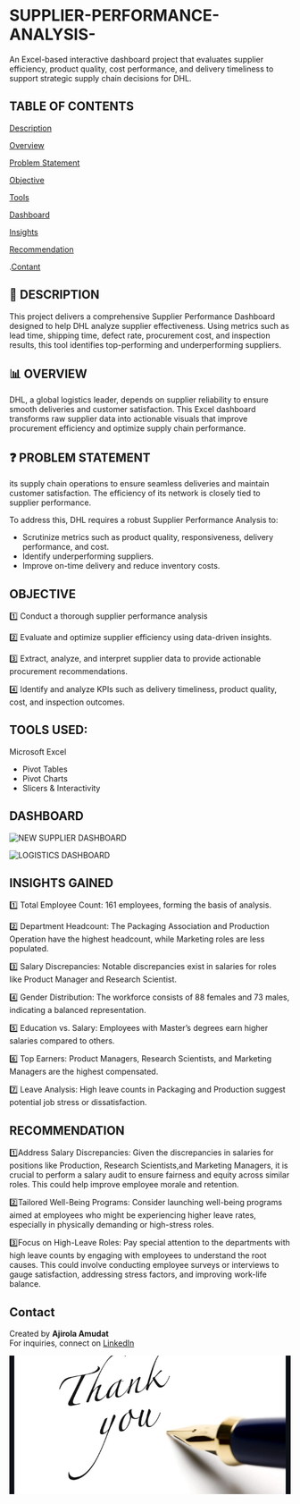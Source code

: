 # SUPPLIER-PERFORMANCE-ANALYSIS-

An Excel-based interactive dashboard project that evaluates supplier efficiency, product quality, cost performance, and delivery timeliness to support strategic supply chain decisions for DHL.


## TABLE OF CONTENTS 
 [Description]() 
 
 [Overview]()

 [Problem Statement]() 
 
 [Objective]() 
 
 [Tools]()
 
 [Dashboard]()
 
 [Insights]() 
 
 [Recommendation]()

 .[Contant]()

 ## 📌 DESCRIPTION 
 
 This project delivers a comprehensive Supplier Performance Dashboard designed to help DHL analyze supplier effectiveness. Using metrics such as lead time, shipping time, defect rate, procurement cost, and inspection results, this tool identifies top-performing and underperforming suppliers.

## 📊 OVERVIEW 

DHL, a global logistics leader, depends on supplier reliability to ensure smooth deliveries and customer satisfaction. This Excel dashboard transforms raw supplier data into actionable visuals that improve procurement efficiency and optimize supply chain performance.

## ❓ PROBLEM STATEMENT 
its supply chain operations to ensure seamless deliveries and maintain customer satisfaction. The efficiency of its network is closely tied to supplier performance.

To address this, DHL requires a robust Supplier Performance Analysis to:
- Scrutinize metrics such as product quality, responsiveness, delivery performance, and cost.
- Identify underperforming suppliers.
- Improve on-time delivery and reduce inventory costs.



## OBJECTIVE 
1️⃣ Conduct a thorough supplier performance analysis

2️⃣ Evaluate and optimize supplier efficiency using data-driven insights.

3️⃣ Extract, analyze, and interpret supplier data to provide actionable procurement recommendations.

4️⃣ Identify and analyze KPIs such as delivery timeliness, product quality, cost, and inspection outcomes.

## TOOLS USED:

Microsoft Excel
  - Pivot Tables
  - Pivot Charts
  - Slicers & Interactivity

## DASHBOARD 
![NEW SUPPLIER DASHBOARD](NEWSUPPLIERDASHBOARD.png)


![LOGISTICS DASHBOARD](LOGISTICSDASHBOARD.png)

## INSIGHTS GAINED

 1️⃣ Total Employee Count: 161 employees, forming the basis of analysis.

 2️⃣ Department Headcount: The Packaging Association and Production Operation have the highest headcount, while Marketing roles are less populated.

3️⃣ Salary Discrepancies: Notable discrepancies exist in salaries for roles like Product Manager and Research Scientist.

4️⃣ Gender Distribution: The workforce consists of 88 females and 73 males, indicating a balanced representation.

5️⃣ Education vs. Salary: Employees with Master’s degrees earn higher salaries compared to others.

6️⃣ Top Earners: Product Managers, Research Scientists, and Marketing Managers are the highest compensated.

7️⃣ Leave Analysis: High leave counts in Packaging and Production suggest potential job stress or dissatisfaction.



## RECOMMENDATION 
1️⃣Address Salary Discrepancies: Given the discrepancies in salaries for positions like Production, Research Scientists,and Marketing Managers, it is crucial to perform a salary audit to ensure fairness and equity across similar roles. This could help improve employee morale and retention.

2️⃣Tailored Well-Being Programs: Consider launching well-being programs aimed at employees who might be experiencing higher leave rates, especially in physically demanding or high-stress roles.

3️⃣Focus on High-Leave Roles: Pay special attention to the departments with high leave counts by engaging with employees to understand the root causes. This could involve conducting employee surveys or interviews to gauge satisfaction, addressing stress factors, and improving work-life balance.


## Contact
Created by **Ajirola Amudat**  
For inquiries, connect on [LinkedIn](https://www.linkedin.com/in/ajirola-amudat-a-3083882b2?utm_source=share&utm_campaign=share_via&utm_content=profile&utm_medium=android_app)

![Screenshot](Screenshot_20250311-144911.jpg)

